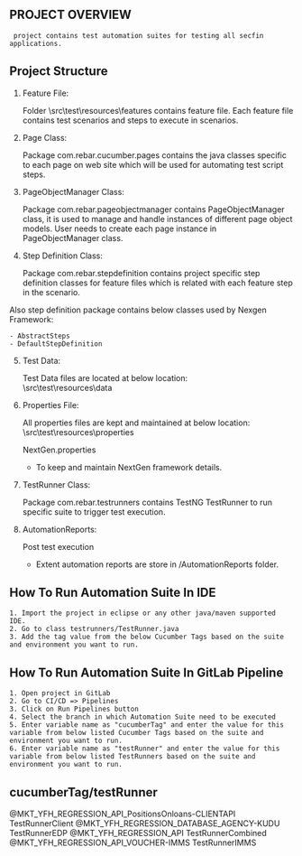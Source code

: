 PROJECT OVERVIEW
----------------
	 project contains test automation suites for testing all secfin applications.

Project Structure
-----------------
1. Feature File: 

	Folder \src\test\resources\features contains feature file. Each feature file contains test scenarios and steps to execute in scenarios.

2. Page Class:
   
	Package com.rebar.cucumber.pages contains the java classes specific to each page on web site which will be used for automating test script steps.
 	
3. PageObjectManager Class:

	Package com.rebar.pageobjectmanager contains PageObjectManager class, it is used to manage and handle instances of different page object models. User needs to create each page instance in PageObjectManager class.
   
4. Step Definition Class:

	Package com.rebar.stepdefinition contains project specific step definition classes for feature files which is related with each feature step in the scenario.
  
Also step definition package contains below classes used by Nexgen Framework:

	- AbstractSteps
	- DefaultStepDefinition 

5. Test Data:

	Test Data files are located at below location:  
	\src\test\resources\data
   
6. Properties File:

	All properties files are kept and maintained at below location:
	\src\test\resources\properties 
	
   
	NextGen.properties
	- To keep and maintain NextGen framework details.

7. TestRunner Class:

	Package com.rebar.testrunners contains TestNG TestRunner to run specific suite to trigger test execution.

8. AutomationReports:
	
	Post test execution 	
	- Extent automation reports are store in /AutomationReports folder.
	
      
How To Run Automation Suite In IDE 
--------------------------------------

	1. Import the project in eclipse or any other java/maven supported IDE.
	2. Go to class testrunners/TestRunner.java
	3. Add the tag value from the below Cucumber Tags based on the suite and environment you want to run.

How To Run Automation Suite In GitLab Pipeline 
----------------------------------------------

	1. Open project in GitLab
	2. Go to CI/CD => Pipelines
	3. Click on Run Pipelines button
	4. Select the branch in which Automation Suite need to be executed
	5. Enter variable name as "cucumberTag" and enter the value for this variable from below listed Cucumber Tags based on the suite and environment you want to run. 
    6. Enter variable name as "testRunner" and enter the value for this variable from below listed TestRunners based on the suite and environment you want to run.	

cucumberTag/testRunner
-------------

 @MKT_YFH_REGRESSION_API_PositionsOnloans-CLIENTAPI
 TestRunnerClient
 @MKT_YFH_REGRESSION_DATABASE_AGENCY-KUDU
 TestRunnerEDP
 @MKT_YFH_REGRESSION_API
 TestRunnerCombined
 @MKT_YFH_REGRESSION_API_VOUCHER-IMMS
 TestRunnerIMMS